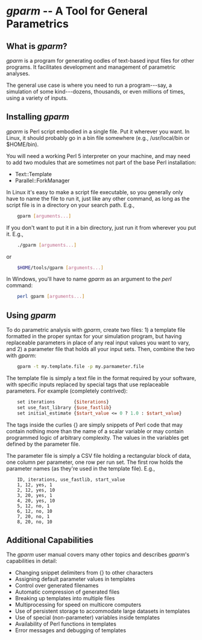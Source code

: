 # *gparm* -- A Tool for General Parametrics

## What is *gparm*?
*gparm* is a program for generating oodles of text-based input files for other
programs.  It facilitates development and management of parametric analyses.

The general use case is where you need to run a program---say, a simulation of
some kind---dozens, thousands, or even millions of times, using a variety of
inputs.

## Installing *gparm*

*gparm* is Perl script embodied in a single file.  Put it wherever you
want.  In Linux, it should probably go in a bin file somewhere (e.g.,
/usr/local/bin or $HOME/bin).

You will need a working Perl 5 interpreter on your machine, and may need to
add two modules that are sometimes not part of the base Perl installation:

* Text::Template
* Parallel::ForkManager

In Linux it's easy to make a script file executable, so you generally only
have to name the file to run it, just like any other command, as long as
the script file is in a directory on your search path.  E.g.,

```bash
	gparm [arguments...]
```

If you don't want to put it in a bin directory, just run it from wherever
you put it.  E.g.,

```bash
	./gparm [arguments...]
```
or

```bash
	$HOME/tools/gparm [arguments...]
```

In Windows, you'll have to name *gparm* as an argument to the *perl* command:

```bash
	perl gparm [arguments...]
```

## Using *gparm*

To do parametric analysis with *gparm*, create two files:  1) a template
file formatted in the proper syntax for your simulation program, but having
replaceable parameters in place of any real input values you want to vary,
and 2) a parameter file that holds all your input sets.  Then, combine the
two with *gparm*:

```bash
	gparm -t my.template.file -p my.parmameter.file
```

The template file is simply a text file in the format required by your software,
with specific inputs replaced by special tags that use replaceable parameters.
For example (completely contrived):

```perl
	set iterations       {$iterations}
	set use_fast_library {$use_fastlib}
	set initial_estimate {$start_value <= 0 ? 1.0 : $start_value}
```

The tags inside the curlies {} are simply snippets of Perl code that may contain
nothing more than the name of a scalar variable or may contain programmed logic
of arbitrary complexity.  The values in the variables get defined by the parameter file.

The parameter file is simply a CSV file holding a rectangular block of data,
one column per parameter, one row per run set.  The first row holds the
parameter names (as they're used in the template file).  E.g.,

```
	ID, iterations, use_fastlib, start_value
	1, 12, yes, 1
	2, 12, yes, 10
	3, 20, yes, 1
	4, 20, yes, 10
	5, 12, no, 1
	6, 12, no, 10
	7, 20, no, 1
	8, 20, no, 10
```

## Additional Capabilities

The *gparm* user manual covers many other topics and describes *gparm*'s capabilities
in detail:

* Changing snippet delimiters from {} to other characters
* Assigning default parameter values in templates
* Control over generated filenames
* Automatic compression of generated files
* Breaking up templates into multiple files
* Multiprocessing for speed on multicore computers
* Use of persistent storage to accommodate large datasets in templates
* Use of special (non-parameter) variables inside templates
* Availability of Perl functions in templates
* Error messages and debugging of templates
